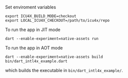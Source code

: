 Set enviroment variables
```
export ICU4X_BUILD_MODE=checkout
export LOCAL_ICU4X_CHECKOUT=/path/to/icu4x/repo
```

To run the app in JIT mode
```
dart --enable-experiment=native-assets run
```

To run the app in AOT mode
```
dart --enable-experiment=native-assets build bin/dart_intl4x_example.dart 
```
which builds the executable in `bin/dart_intl4x_example/`.